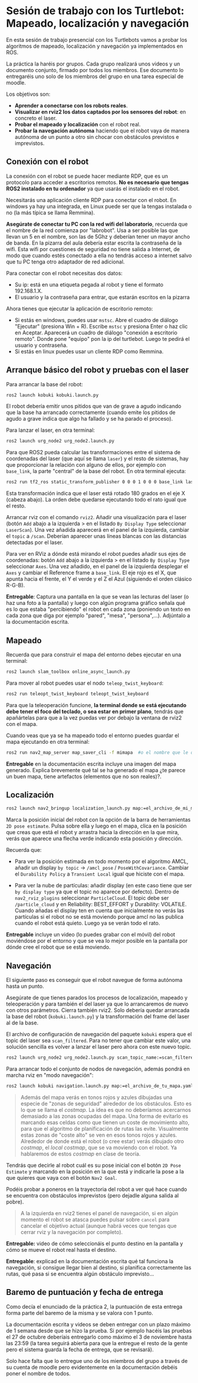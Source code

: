 # Sesión de trabajo con los Turtlebot: Mapeado, localización y navegación

<!--

- TO-DO: afinar la transformación entre el frame `laser` y `base_link`, tenemos la rotación OK pero no la traslación
- TO-DO: cómo se copian archivos de rdp?
- TO-DO: ¿qué pasa con el ruido en el mapa? ¿se puede limpiar, se puede usar un filtro de scan?
- TO-DO: cómo se conecta con RDP en Remmina

-->

En esta sesión de trabajo presencial con los Turtlebots vamos a probar los algoritmos de mapeado, localización y navegación ya implementados en ROS.

La práctica la haréis por grupos. Cada grupo realizará unos videos y un documento conjunto, firmado por todos los miembros. Ese documento lo entregaréis uno solo de los miembros del grupo en una tarea especial de moodle.

Los objetivos son:

- **Aprender a conectarse con los robots reales**.
- **Visualizar en rviz2 los datos captados por los sensores del robot**: en concreto el laser.
- **Probar el mapeado y localización** con el robot real.
- **Probar la navegación autónoma** haciendo que el robot vaya de manera autónoma de un punto a otro sin chocar con obstáculos previstos e imprevistos.

## Conexión con el robot

La conexión con el robot se puede hacer mediante RDP, que es un protocolo para acceder a escritorios remotos. **No es necesario que tengas ROS2 instalado en tu ordenador** ya que usarás el instalado en el robot.

Necesitarás una aplicación cliente RDP para conectar con el robot. En windows ya hay una integrada, en Linux puede ser que la tengas instalada o no (la más típica se llama Remmina).

**Asegúrate de conectar tu PC con la red wifi del laboratorio**, recuerda que el nombre de la red comienza por "labrobot". Usa a ser posible las que llevan un 5 en el nombre, son las de 5Ghz y deberían tener un mayor ancho de banda. En la pizarra del aula debería estar escrita la contraseña de la wifi. Esta wifi por cuestiones de seguridad no tiene salida a Internet, de modo que cuando estés conectado a ella no tendrás acceso a internet salvo que tu PC tenga otro adaptador de red adicional.

Para conectar con el robot necesitas dos datos:

- Su ip: está en una etiqueta pegada al robot y tiene el formato 192.168.1.X.
- El usuario y la contraseña para entrar, que estarán escritos en la pizarra

Ahora tienes que ejecutar la aplicación de escritorio remoto:

- Si estás en windows, puedes usar `mstsc`. Abre el cuadro de diálogo "Ejecutar" (presiona Win + R). Escribe `mstsc` y presiona Enter o haz clic en Aceptar. Aparecerá un cuadro de diálogo "conexión a escritorio remoto". Donde pone "equipo" pon la ip del turtlebot. Luego te pedirá el usuario y contraseña.
- Si estás en linux puedes usar un cliente RDP como Remmina.


## Arranque básico del robot y pruebas con el laser

Para arrancar la base del robot:

```bash
ros2 launch kobuki kobuki.launch.py
```

El robot debería emitir unos pitidos que van de grave a agudo indicando que la base ha arrancado correctamente (cuando emite los pitidos de agudo a grave indica que algo ha fallado y se ha parado el proceso).

Para lanzar el laser, en otra terminal:

```bash
ros2 launch urg_node2 urg_node2.launch.py
```

Para que ROS2 pueda calcular las transformaciones entre el sistema de coordenadas del laser (que aquí se llama `laser`) y el resto de sistemas, hay que proporcionar la relación con alguno de ellos, por ejemplo con `base_link`, la parte "central" de la base del robot. En otra terminal ejecuta:

```bash
ros2 run tf2_ros static_transform_publisher 0 0 0 1 0 0 0 base_link laser
```

Esta transformación indica que el laser está rotado 180 grados en el eje X (cabeza abajo). La orden debe quedarse ejecutando todo el rato igual que el resto.

Arrancar rviz con el comando `rviz2`. Añadir una visualización para el laser (botón `Add` abajo a la izquierda > en el listado `By Display Type` seleccionar `LaserScan`). Una vez añadida aparecerá en el panel de la izquierda, cambiar el `topic` a `/scan`. Deberían aparecer unas líneas blancas con las distancias detectadas por el laser.

Para ver en RViz a dónde está mirando el robot puedes añadir sus ejes de coordenadas: botón `Add` abajo a la izquierda > en el listado `By Display Type` seleccionar `Axes`. Una vez añadido, en el panel de la izquierda desplegar el `Axes` y cambiar el Reference frame a `base_link`. El eje rojo es el X, que apunta hacia el frente, el Y el verde y el Z el Azul (siguiendo el orden clásico R-G-B). 

**Entregable**: Captura una pantalla en la que se vean las lecturas del laser (o haz una foto a la pantalla) y luego con algún programa gráfico señala qué es lo que estaba "percibiendo" el robot en cada zona (poniendo un texto en cada zona que diga por ejemplo "pared", "mesa", "persona",...). Adjúntalo a la documentación escrita.

## Mapeado

Recuerda que para construir el mapa del entorno debes ejecutar en una terminal:

```bash
ros2 launch slam_toolbox online_async_launch.py 
```

Para mover al robot puedes usar el nodo `teleop_twist_keyboard`:

```bash
ros2 run teleopt_twist_keyboard teleopt_twist_keyboard
```

Para que la teleoperación funcione, **la terminal donde se está ejecutando debe tener el foco del teclado, o sea estar en primer plano**, tendrás que apañártelas para que a la vez puedas ver por debajo la ventana de rviz2 con el mapa.

Cuando veas que ya se ha mapeado todo el entorno puedes guardar el mapa ejecutando en otra terminal:

```bash
ros2 run nav2_map_server map_saver_cli -f mimapa  #o el nombre que le quieras dar
```

**Entregable** en la documentación escrita incluye una imagen del mapa generado. Explica brevemente qué tal se ha generado el mapa ¿te parece un buen mapa, tiene artefactos (elementos que no son reales)?.

## Localización

```bash
ros2 launch nav2_bringup localization_launch.py map:=el_archivo_de_mi_mapa.yaml
```

Marca la posición inicial del robot con la opción de la barra de herramientas `2D pose estimate`. Pulsa sobre ella y luego en el mapa, clica en la posición que creas que está el robot y arrastra hacia la dirección en la que mira, verás que aparece una flecha verde indicando esta posición y dirección.

Recuerda que:

- Para ver la posición estimada en todo momento por el algoritmo AMCL, añadir un display `by topic` -> `/amcl_pose` / `PoseWithCovariance`. Cambiar el `Durability Policy` a `Transient Local` igual que hiciste con el mapa. 

- Para ver la nube de partículas: añadir display (en este caso tiene que ser `by display type` ya que el topic no aparece por defecto). Dentro de `nav2_rviz_plugins` seleccionar `ParticleCloud`. El topic debe ser `/particle_cloud` y en Reliability: BEST_EFFORT y  Durability: VOLATILE. Cuando añadas el display ten en cuenta que inicialmente no verás las partículas si el robot no se está moviendo porque amcl no las publica cuando el robot está quieto. Luego ya se verán todo el rato. 

**Entregable** incluye un video (lo puedes grabar con el móvil) del robot moviéndose por el entorno y que se vea lo mejor posible en la pantalla por dónde cree el robot que se está moviendo.


## Navegación

El siguiente paso es conseguir que el robot navegue de forma autónoma hasta un punto. 

Asegúrate de que tienes parados los procesos de localización, mapeado y teleoperación y para también el del laser ya que lo arrancaremos de nuevo con otros parámetros. Cierra también rviz2. Solo debería quedar arrancada la base del robot (`kobuki.launch.py`) y la transformación del frame del laser al de la base.

El archivo de configuración de navegación del paquete `kobuki` espera que el topic del laser sea `scan_filtered`. Para no tener que cambiar este valor, una solución sencilla es volver a lanzar el laser pero ahora con este nuevo topic.

```bash
ros2 launch urg_node2 urg_node2.launch.py scan_topic_name:=scan_filtered
```

Para arrancar todo el conjunto de nodos de navegación, además pondrá en marcha rviz en "modo navegación":

```bash
ros2 launch kobuki navigation.launch.py map:=el_archivo_de_tu_mapa.yaml
```
> Además del mapa verás en tonos rojos y azules dibujadas una especie de "zonas de seguridad" alrededor de los obstáculos. Esto es lo que se llama el *costmap*. La idea es que no deberíamos acercarnos demasiado a las zonas ocupadas del mapa. Una forma de evitarlo es marcando esas celdas como que tienen un coste de movimiento alto, para que el algoritmo de planificación de rutas las evite. Visualmente estas zonas de "coste alto" se ven en esos tonos rojos y azules. Alrededor de donde está el robot (o cree estar) verás dibujado otro *costmap*, el *local costmap*, que se va moviendo con el robot. Ya hablaremos de estos *costmap* en clase de teoría.

Tendrás que decirle al robot cuál es su pose inicial con el botón `2D Pose Estimate` y marcando en la posición en la que está y indicarle la pose a la que quieres que vaya con el botón `Nav2 Goal`.

Podéis probar a poneros en la trayectoria del robot a ver qué hace cuando se encuentra con obstáculos imprevistos (pero dejadle alguna salida al pobre).

> A la izquierda en rviz2 tienes el panel de navegación, si en algún momento el robot se atasca puedes pulsar sobre `cancel` para cancelar el objetivo actual (aunque habrá veces que tengas que cerrar rviz y la navegación por completo).

**Entregable:** video de cómo seleccionáis el punto destino en la pantalla y cómo se mueve el robot real hasta el destino.

**Entregable**: explicad en la documentación escrita qué tal funciona la navegación, si consigue llegar bien al destino, si planifica correctamente las rutas, qué pasa si se encuentra algún obstáculo imprevisto...


## Baremo de puntuación y fecha de entrega

Como decía el enunciado de la práctica 2, la puntuación de esta entrega forma parte del baremo de la misma y se valora con 1 punto.

La documentación escrita y videos se deben entregar con un plazo máximo de 1 semana desde que se hizo la prueba. Si por ejemplo hacéis las pruebas el 27 de octubre deberíais entregarlo como máximo el 3 de noviembre hasta las 23:59 (la tarea seguirá abierta para que la entregue el resto de la gente pero el sistema guarda la fecha de entrega, que se revisará).

Solo hace falta que lo entregue uno de los miembros del grupo a través de su cuenta de moodle pero evidentemente en la documentación debéis poner el nombre de todos.